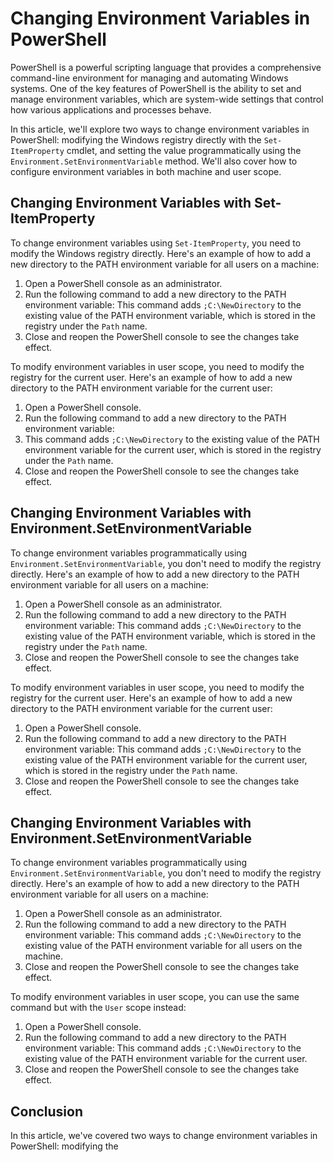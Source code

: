 # Changing Environment Variables in PowerShell

PowerShell is a powerful scripting language that provides a comprehensive command-line environment for managing and automating Windows systems. One of the key features of PowerShell is the ability to set and manage environment variables, which are system-wide settings that control how various applications and processes behave.

In this article, we'll explore two ways to change environment variables in PowerShell: modifying the Windows registry directly with the `Set-ItemProperty` cmdlet, and setting the value programmatically using the `Environment.SetEnvironmentVariable` method. We'll also cover how to configure environment variables in both machine and user scope.

## Changing Environment Variables with Set-ItemProperty

To change environment variables using `Set-ItemProperty`, you need to modify the Windows registry directly. Here's an example of how to add a new directory to the PATH environment variable for all users on a machine:

1. Open a PowerShell console as an administrator.
2. Run the following command to add a new directory to the PATH environment variable:
This command adds `;C:\NewDirectory` to the existing value of the PATH environment variable, which is stored in the registry under the `Path` name.
3. Close and reopen the PowerShell console to see the changes take effect.

To modify environment variables in user scope, you need to modify the registry for the current user. Here's an example of how to add a new directory to the PATH environment variable for the current user:

1. Open a PowerShell console.
2. Run the following command to add a new directory to the PATH environment variable:
3. This command adds `;C:\NewDirectory` to the existing value of the PATH environment variable for the current user, which is stored in the registry under the `Path` name.
3. Close and reopen the PowerShell console to see the changes take effect.

## Changing Environment Variables with Environment.SetEnvironmentVariable

To change environment variables programmatically using `Environment.SetEnvironmentVariable`, you don't need to modify the registry directly. Here's an example of how to add a new directory to the PATH environment variable for all users on a machine:

1. Open a PowerShell console as an administrator.
2. Run the following command to add a new directory to the PATH environment variable:
This command adds `;C:\NewDirectory` to the existing value of the PATH environment variable, which is stored in the registry under the `Path` name.
3. Close and reopen the PowerShell console to see the changes take effect.

To modify environment variables in user scope, you need to modify the registry for the current user. Here's an example of how to add a new directory to the PATH environment variable for the current user:

1. Open a PowerShell console.
2. Run the following command to add a new directory to the PATH environment variable:
This command adds `;C:\NewDirectory` to the existing value of the PATH environment variable for the current user, which is stored in the registry under the `Path` name.
3. Close and reopen the PowerShell console to see the changes take effect.

## Changing Environment Variables with Environment.SetEnvironmentVariable

To change environment variables programmatically using `Environment.SetEnvironmentVariable`, you don't need to modify the registry directly. Here's an example of how to add a new directory to the PATH environment variable for all users on a machine:

1. Open a PowerShell console as an administrator.
2. Run the following command to add a new directory to the PATH environment variable:
This command adds `;C:\NewDirectory` to the existing value of the PATH environment variable for all users on the machine.
3. Close and reopen the PowerShell console to see the changes take effect.

To modify environment variables in user scope, you can use the same command but with the `User` scope instead:

1. Open a PowerShell console.
2. Run the following command to add a new directory to the PATH environment variable:
This command adds `;C:\NewDirectory` to the existing value of the PATH environment variable for the current user.
3. Close and reopen the PowerShell console to see the changes take effect.

## Conclusion

In this article, we've covered two ways to change environment variables in PowerShell: modifying the
